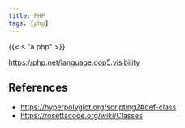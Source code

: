 ```yaml
---
title: PHP
tags: [php]
---
```


{{< s "a.php" >}}

<https://php.net/language.oop5.visibility>

## References

- <https://hyperpolyglot.org/scripting2#def-class>
- <https://rosettacode.org/wiki/Classes>
